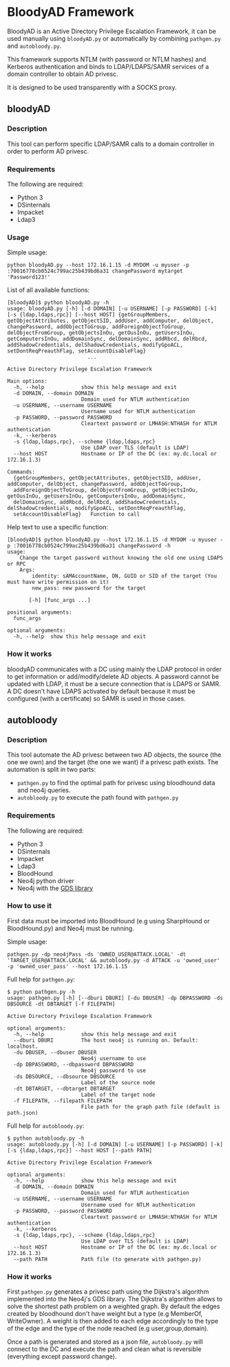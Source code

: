 # BloodyAD Framework
BloodyAD is an Active Directory Privilege Escalation Framework, it can be used manually using `bloodyAD.py` or automatically by combining `pathgen.py` and `autobloody.py`.

This framework supports NTLM (with password or NTLM hashes) and Kerberos authentication and binds to LDAP/LDAPS/SAMR services of a domain controller to obtain AD privesc.

It is designed to be used transparently with a SOCKS proxy.

## bloodyAD
### Description
This tool can perform specific LDAP/SAMR calls to a domain controller in order to perform AD privesc.

### Requirements
The following are required:
- Python 3
- DSinternals
- Impacket
- Ldap3

### Usage
Simple usage:
```
python bloodyAD.py --host 172.16.1.15 -d MYDOM -u myuser -p :70016778cb0524c799ac25b439bd6a31 changePassword mytarget 'Password123!'
```

List of all available functions:
```
[bloodyAD]$ python bloodyAD.py -h
usage: bloodyAD.py [-h] [-d DOMAIN] [-u USERNAME] [-p PASSWORD] [-k] [-s {ldap,ldaps,rpc}] [--host HOST] {getGroupMembers,
getObjectAttributes, getObjectSID, addUser, addComputer, delObject, changePassword, addObjectToGroup, addForeignObjectToGroup,
delObjectFromGroup, getObjectsInOu, getOusInOu, getUsersInOu, getComputersInOu, addDomainSync, delDomainSync, addRbcd, delRbcd,
addShadowCredentials, delShadowCredentials, modifyGpoACL, setDontReqPreauthFlag, setAccountDisableFlag}
                          ...

Active Directory Privilege Escalation Framework

Main options:
  -h, --help            show this help message and exit
  -d DOMAIN, --domain DOMAIN
                        Domain used for NTLM authentication
  -u USERNAME, --username USERNAME
                        Username used for NTLM authentication
  -p PASSWORD, --password PASSWORD
                        Cleartext password or LMHASH:NTHASH for NTLM authentication
  -k, --kerberos
  -s {ldap,ldaps,rpc}, --scheme {ldap,ldaps,rpc}
                        Use LDAP over TLS (default is LDAP)
  --host HOST           Hostname or IP of the DC (ex: my.dc.local or 172.16.1.3)

Commands:
  {getGroupMembers, getObjectAttributes, getObjectSID, addUser, addComputer, delObject, changePassword, addObjectToGroup,
  addForeignObjectToGroup, delObjectFromGroup, getObjectsInOu, getOusInOu, getUsersInOu, getComputersInOu, addDomainSync,
  delDomainSync, addRbcd, delRbcd, addShadowCredentials, delShadowCredentials, modifyGpoACL, setDontReqPreauthFlag,
  setAccountDisableFlag}   Function to call
```

Help text to use a specific function:
```
[bloodyAD]$ python bloodyAD.py --host 172.16.1.15 -d MYDOM -u myuser -p :70016778cb0524c799ac25b439bd6a31 changePassword -h
usage: 
    Change the target password without knowing the old one using LDAPS or RPC
    Args:
        identity: sAMAccountName, DN, GUID or SID of the target (You must have write permission on it)
        new_pass: new password for the target
    
       [-h] [func_args ...]

positional arguments:
  func_args

optional arguments:
  -h, --help  show this help message and exit
  ```

### How it works
bloodyAD communicates with a DC using mainly the LDAP protocol in order to get information or add/modify/delete AD objects. A password cannot be updated with LDAP, it must be a secure connection that is LDAPS or SAMR. A DC doesn't have LDAPS activated by default because it must be configured (with a certificate) so SAMR is used in those cases.

## autobloody
### Description
This tool automate the AD privesc between two AD objects, the source (the one we own) and the target (the one we want) if a privesc path exists.
The automation is split in two parts:
- `pathgen.py` to find the optimal path for privesc using bloodhound data and neo4j queries.
- `autobloody.py` to execute the path found with `pathgen.py`

### Requirements
The following are required:
- Python 3
- DSinternals
- Impacket
- Ldap3
- BloodHound
- Neo4j python driver
- Neo4j with the [GDS library](https://neo4j.com/docs/graph-data-science/current/installation/)

### How to use it
First data must be imported into BloodHound (e.g using SharpHound or BloodHound.py) and Neo4j must be running.

Simple usage:
```
pathgen.py -dp neo4jPass -ds 'OWNED_USER@ATTACK.LOCAL' -dt 'TARGET_USER@ATTACK.LOCAL' && autobloody.py -d ATTACK -u 'owned_user' -p 'owned_user_pass' --host 172.16.1.15
```

Full help for `pathgen.py`:
```
$ python pathgen.py -h
usage: pathgen.py [-h] [--dburi DBURI] [-du DBUSER] -dp DBPASSWORD -ds DBSOURCE -dt DBTARGET [-f FILEPATH]

Active Directory Privilege Escalation Framework

optional arguments:
  -h, --help            show this help message and exit
  --dburi DBURI         The host neo4j is running on. Default: localhost.
  -du DBUSER, --dbuser DBUSER
                        Neo4j username to use
  -dp DBPASSWORD, --dbpassword DBPASSWORD
                        Neo4j password to use
  -ds DBSOURCE, --dbsource DBSOURCE
                        Label of the source node
  -dt DBTARGET, --dbtarget DBTARGET
                        Label of the target node
  -f FILEPATH, --filepath FILEPATH
                        File path for the graph path file (default is path.json)
```

Full help for `autobloody.py`:
```
$ python autobloody.py -h
usage: autobloody.py [-h] [-d DOMAIN] [-u USERNAME] [-p PASSWORD] [-k] [-s {ldap,ldaps,rpc}] --host HOST [--path PATH]

Active Directory Privilege Escalation Framework

optional arguments:
  -h, --help            show this help message and exit
  -d DOMAIN, --domain DOMAIN
                        Domain used for NTLM authentication
  -u USERNAME, --username USERNAME
                        Username used for NTLM authentication
  -p PASSWORD, --password PASSWORD
                        Cleartext password or LMHASH:NTHASH for NTLM authentication
  -k, --kerberos
  -s {ldap,ldaps,rpc}, --scheme {ldap,ldaps,rpc}
                        Use LDAP over TLS (default is LDAP)
  --host HOST           Hostname or IP of the DC (ex: my.dc.local or 172.16.1.3)
  --path PATH           Path file (to generate with pathgen.py)

```

### How it works
First `pathgen.py` generates a privesc path using the Dijkstra's algorithm implemented into the Neo4j's GDS library.
The Dijkstra's algorithm allows to solve the shortest path problem on a weighted graph. By default the edges created by bloodhound don't have weight but a type (e.g MemberOf, WriteOwner). A weight is then added to each edge accordingly to the type of the edge and the type of the node reached (e.g user,group,domain).

Once a path is generated and stored as a json file, `autobloody.py` will connect to the DC and execute the path and clean what is reversible (everything except password change).
